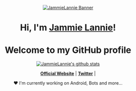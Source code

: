 <p align="center">
  <a href="https://www.tenkene.me"><img src="https://files.catbox.moe/nl6fev.png" alt="JammieLannie Banner"></a>
</p>

<h1 align="center">Hi, I'm <a href="https://www.tenkene.me">Jammie Lannie</a>!</h1>
<h1 align="center">Welcome to my GitHub profile</h1>

<p align="center">
  <a href="https://github.com/JammieLannie"><img src="https://github-readme-stats.vercel.app/api?username=JammieLannie&hide_border=true&show_icons=true" alt="JammieLannie's github stats"></a>
</p>

<p align="center">
  <strong><a href="https://www.tenkene.me">Official Website</a></strong> |
  <strong><a href="https://twitter.com/ShiinaMashiro08">Twitter</a></strong> |
</p>

<p align="center">❤ I'm currently working on Android, Bots and more...</p>